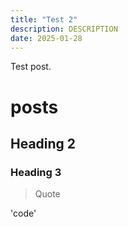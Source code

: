 ```yaml
---
title: "Test 2"
description: DESCRIPTION
date: 2025-01-28
---
```

Test post.

# posts

## Heading 2

### Heading 3

>Quote

'code'

